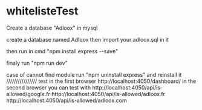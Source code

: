 # whitelisteTest
Create a database "Adloox" in mysql

create a database named Adloox then import your adloox.sql in it

then run in cmd "npm install express --save"

finaly run "npm run dev"

case of cannot find module run "npm uninstall express" and reinstall it
////////////////
test
in the first browser
http://localhost:4050/dashboard/
in the second browser you can test with
http://localhost:4050/api/is-allowed/google.fr
http://localhost:4050/api/is-allowed/adloox.fr
http://localhost:4050/api/is-allowed/adloox.com
